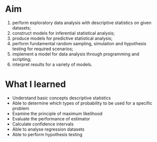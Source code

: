 # Aim
1. perform exploratory data analysis with descriptive statistics on given datasets;
2. construct models for inferential statistical analysis;
3. produce models for predictive statistical analysis;
4. perform fundamental random sampling, simulation and hypothesis testing for required scenarios;
5. implement a model for data analysis through programming and scripting;
6. interpret results for a variety of models.

# What I learned
- Understand basic concepts descriptive statistics
- Able to determine which types of probability to be used for a specific problem
- Examine the principle of maximum likelihood
- Evaluate the performance of estimator
- Calculate confidence intervals
- Able to analyse regression datasets
- Able to perform hypothesis testing
